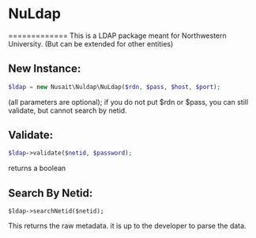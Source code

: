 # NuLdap
=============
This is a LDAP package meant for Northwestern University. (But can be extended for other entities)

## New Instance:
```php
$ldap = new Nusait\Nuldap\NuLdap($rdn, $pass, $host, $port);
```
(all parameters are optional);
if you do not put $rdn or $pass, you can still validate, but cannot search by netid.

## Validate:
```php
$ldap->validate($netid, $password);
```
returns a boolean

## Search By Netid:
```
$ldap->searchNetid($netid);
```
This returns the raw metadata. it is up to the developer to parse the data.
